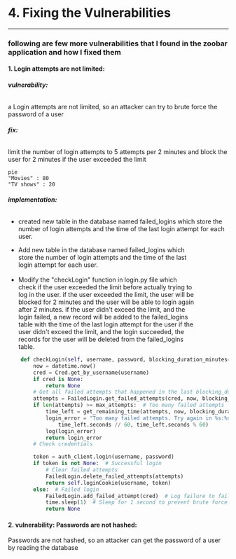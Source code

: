 # 4. Fixing the Vulnerabilities
___
### following are few more vulnerabilities that I found in the zoobar application and how I fixed them

#### 1. Login attempts are not limited:
###### **vulnerability:**
a Login attempts are not limited, so an attacker can try to brute force the password of a user
###### **fix:** 
limit the number of login attempts to 5 attempts per 2 minutes and block the user for 2 minutes if the user exceeded the limit

```mermaid
pie
"Movies" : 80
"TV shows" : 20
```
###### **implementation:**
* created new table in the database named failed_logins which store the number of login attempts and the time of the last login attempt for each user.
<ul style="width: 80%; ">
  <li>
Add new table in the database named failed_logins which store the number of login attempts and the time of the last login attempt for each user.
  </li>
  <br>
  <li>
  Modify the "checkLogin" function in login.py file which check if the user exceeded the limit before actually trying to log in the user.
  if the user exceeded the limit, the user will be blocked for 2 minutes and the user will be able to login again after 2 minutes.
  if the user didn't exceed the limit, and the login failed, a new record will be added to the failed_logins table with the time of the 
  last login attempt for the user 
  if the user didn't exceed the limit, and the login succeeded, the records for the user will be deleted from the failed_logins table.
  </li>
</ul>


```python
    def checkLogin(self, username, password, blocking_duration_minutes=2, max_attempts=5):
        now = datetime.now()
        cred = Cred.get_by_username(username)
        if cred is None:
            return None
        # Get all failed attempts that happened in the last blocking_duration_minutes minutes
        attempts = FailedLogin.get_failed_attempts(cred, now, blocking_duration_minutes)
        if len(attempts) >= max_attempts:  # Too many failed attempts
            time_left = get_remaining_time(attempts, now, blocking_duration_minutes)
            login_error = "Too many failed attempts. Try again in %s:%s" % (
                time_left.seconds // 60, time_left.seconds % 60)
            log(login_error)
            return login_error
        # Check credentials

        token = auth_client.login(username, password)
        if token is not None:  # Successful login
            # Clear failed attempts
            FailedLogin.delete_failed_attempts(attempts)
            return self.loginCookie(username, token)
        else:  # Failed login
            FailedLogin.add_failed_attempt(cred)  # Log failure to failed attempts table
            time.sleep(1)  # Sleep for 1 second to prevent brute force attacks
            return None
```

#### 2. vulnerability: Passwords are not hashed:
 Passwords are not hashed, so an attacker can get the password of a user by reading the database